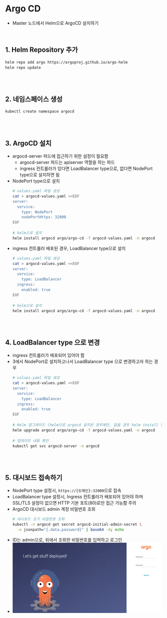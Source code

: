 # Argo CD
* Master 노드에서 Helm으로 ArgoCD 설치하기

<br>

## 1. Helm Repository 추가
```sh
helm repo add argo https://argoproj.github.io/argo-helm
helm repo update
```

<br><br>

## 2. 네임스페이스 생성
```sh
kubectl create namespace argocd
```

<br><br>

## 3. ArgoCD 설치
* argocd-server 파드에 접근하기 위한 설정이 필요함
  * argocd-server 파드는 apiserver 역할을 하는 파드
  * ingress 컨트롤러가 있다면 LoadBalancer type으로, 없다면 NodePort type으로 설치하면 됨
* NodePort type으로 설치
    ```sh
    # values.yaml 파일 생성
    cat > argocd-values.yaml <<EOF
    server:
      service:
        type: NodePort
        nodePortHttps: 32000
    EOF

    # helm으로 설치
    helm install argocd argo/argo-cd -f argocd-values.yaml -n argocd
    ```
* ingress 컨트롤러 배포된 경우, LoadBalancer type으로 설치
    ```sh
    # values.yaml 파일 생성
    cat > argocd-values.yaml <<EOF
    server:
      service:
        type: LoadBalancer
      ingress:
        enabled: true
    EOF

    # helm으로 설치
    helm install argocd argo/argo-cd -f argocd-values.yaml -n argocd
    ```

<br><br>

## 4. LoadBalancer type 으로 변경
* ingress 컨트롤러가 배포되어 있어야 함
* 3에서 NodePort로 설치하고나서 LoadBalancer type 으로 변경하고자 하는 경우
    ```sh
    # values.yaml 파일 생성
    cat > argocd-values.yaml <<EOF
    server:
      service:
        type: LoadBalancer
      ingress:
        enabled: true
    EOF

    # Helm 업그레이드 (helm으로 argocd 설치된 경우에만, 없을 경우 helm install 명령어 사용)
    helm upgrade argocd argo/argo-cd -f argocd-values.yaml -n argocd

    # 업데이트 내용 확인
    kubectl get svc argocd-server -n argocd
    ```

<br><br>

## 5. 대시보드 접속하기
* NodePort type 설정시, `https://{도메인}:32000`으로 접속
* LoadBalancer type 설정시, Ingress 컨트롤러가 배포되어 있어야 하며 SSL/TLS 설정이 없으면 HTTP 기본 포트(80)로만 접근 가능함 주의
* ArgoCD 대시보드 admin 계정 비밀번호 조회
    ```sh
    # 대시보드 초기 비밀번호 조회
    kubectl -n argocd get secret argocd-initial-admin-secret \
      -o jsonpath="{.data.password}" | base64 -d; echo
    ```
* ID는 admin으로, 위에서 조회한 비밀번호를 입력하고 로그인
* ![](2025-04-03-00-38-29.png)

